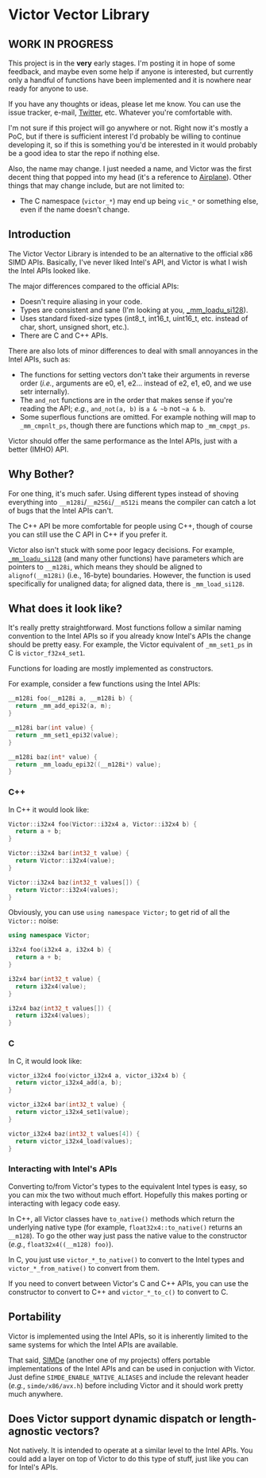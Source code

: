 # Victor Vector Library

## WORK IN PROGRESS

This project is in the **very** early stages.  I'm posting it in hope
of some feedback, and maybe even some help if anyone is interested,
but currently only a handful of functions have been implemented and
it is nowhere near ready for anyone to use.

If you have any thoughts or ideas, please let me know.  You can use the
issue tracker, e-mail, [Twitter](https://twitter.com/nemequ), etc.
Whatever you're comfortable with.

I'm not sure if this project will go anywhere or not.  Right now it's
mostly a PoC, but if there is sufficient interest I'd probably be
willing to continue developing it, so if this is something you'd be
interested in it would probably be a good idea to star the repo if
nothing else.

Also, the name may change.  I just needed a name, and Victor was the
first decent thing that popped into my head (it's a reference to
[Airplane](https://youtu.be/fVq4_HhBK8Y)).  Other things that may
change include, but are not limited to:

 * The C namespace (`victor_*`) may end up being `vic_*` or something
   else, even if the name doesn't change.

## Introduction

The Victor Vector Library is intended to be an alternative to the
official x86 SIMD APIs.  Basically, I've never liked Intel's API,
and Victor is what I wish the Intel APIs looked like.

The major differences compared to the official APIs:

 * Doesn't require aliasing in your code.
 * Types are consistent and sane (I'm looking at you,
   [_mm_loadu_si128](https://software.intel.com/sites/landingpage/IntrinsicsGuide/#text=loadu_si&expand=3416)).
 * Uses standard fixed-size types (int8_t, int16_t, uint16_t, etc.
   instead of char, short, unsigned short, etc.).
 * There are C and C++ APIs.

There are also lots of minor differences to deal with small annoyances
in the Intel APIs, such as:

 * The functions for setting vectors don't take their arguments in
   reverse order (*i.e.*, arguments are e0, e1, e2... instead of
   e2, e1, e0, and we use setr internally).
 * The `and_not` functions are in the order that makes sense if you're
   reading the API; *e.g.*, `and_not(a, b)` is `a & ~b` not `~a & b`.
 * Some superflous functions are omitted.  For example nothing will
   map to `_mm_cmpnlt_ps`, though there are functions which map to
   `_mm_cmpgt_ps`.

Victor should offer the same performance as the Intel APIs, just with a
better (IMHO) API.

## Why Bother?

For one thing, it's much safer.  Using different types instead of
shoving everything into `__m128i`/`__m256i`/`__m512i` means the
compiler can catch a lot of bugs that the Intel APIs can't.

The C++ API be more comfortable for people using C++, though of course
you can still use the C API in C++ if you prefer it.

Victor also isn't stuck with some poor legacy decisions.  For example,
[`_mm_loadu_si128`](https://software.intel.com/sites/landingpage/IntrinsicsGuide/#text=_loadu_si&expand=3416)
(and many other functions) have parameters which are pointers to
`__m128i`, which means they should be aligned to `alignof(__m128i)`
(i.e., 16-byte) boundaries.  However, the function is used specifically
for unaligned data; for aligned data, there is `_mm_load_si128`.

## What does it look like?

It's really pretty straightforward.  Most functions follow a similar
naming convention to the Intel APIs so if you already know Intel's
APIs the change should be pretty easy.  For example, the Victor
equivalent of `_mm_set1_ps` in C is `victor_f32x4_set1`.

Functions for loading are mostly implemented as constructors.

For example, consider a few  functions using the Intel APIs:

```c
__m128i foo(__m128i a, __m128i b) {
  return _mm_add_epi32(a, m);
}

__m128i bar(int value) {
  return _mm_set1_epi32(value);
}

__m128i baz(int* value) {
  return _mm_loadu_epi32((__m128i*) value);
}
```

### C++

In C++ it would look like:

```c++
Victor::i32x4 foo(Victor::i32x4 a, Victor::i32x4 b) {
  return a + b;
}

Victor::i32x4 bar(int32_t value) {
  return Victor::i32x4(value);
}

Victor::i32x4 baz(int32_t values[]) {
  return Victor::i32x4(values);
}
```

Obviously, you can use `using namespace Victor;` to get rid of all the
`Victor::` noise:

```c++
using namespace Victor;

i32x4 foo(i32x4 a, i32x4 b) {
  return a + b;
}

i32x4 bar(int32_t value) {
  return i32x4(value);
}

i32x4 baz(int32_t values[]) {
  return i32x4(values);
}
```

### C

In C, it would look like:

```c
victor_i32x4 foo(victor_i32x4 a, victor_i32x4 b) {
  return victor_i32x4_add(a, b);
}

victor_i32x4 bar(int32_t value) {
  return victor_i32x4_set1(value);
}

victor_i32x4 baz(int32_t values[4]) {
  return victor_i32x4_load(values);
}
```

### Interacting with Intel's APIs

Converting to/from Victor's types to the equivalent Intel types is
easy, so you can mix the two without much effort.  Hopefully this
makes porting or interacting with legacy code easy.

In C++, all Victor classes have `to_native()` methods which return the
underlying native type (for example, `float32x4::to_native()` returns
an `__m128`).  To go the other way just pass the native value to the
constructor (*e.g.*, `float32x4((__m128) foo)`).

In C, you just use `victor_*_to_native()` to convert to the Intel types
and `victor_*_from_native()` to convert from them.

If you need to convert between Victor's C and C++ APIs, you can use the
constructor to convert to C++ and `victor_*_to_c()` to convert to C.

## Portability

Victor is implemented using the Intel APIs, so it is inherently limited
to the same systems for which the Intel APIs are available.

That said, [SIMDe](https://github.com/nemequ/simde) (another one of my
projects) offers portable implementations of the Intel APIs and can be
used in conjuction with Victor.  Just define
`SIMDE_ENABLE_NATIVE_ALIASES` and include the relevant header (*e.g.*,
`simde/x86/avx.h`) before including Victor and it should work pretty
much anywhere.

## Does Victor support dynamic dispatch or length-agnostic vectors?

Not natively.  It is intended to operate at a similar level to the
Intel APIs.  You could add a layer on top of Victor to do this type
of stuff, just like you can for Intel's APIs.
